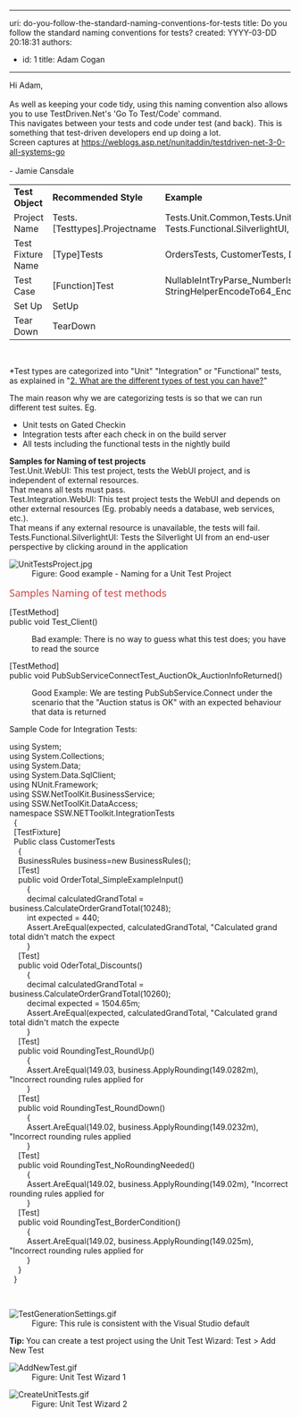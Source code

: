 

---
uri: do-you-follow-the-standard-naming-conventions-for-tests
title: Do you follow the standard naming conventions for tests?
created: YYYY-03-DD 20:18:31
authors:
  - id: 1
    title: Adam Cogan
---




<span class='intro'> <p class="ssw15-rteElement-Reference">Hi Adam,<br><br>As well as keeping your code tidy, using this naming convention also allows you to use TestDriven.Net's 'Go To Test/Code' command.<br>This navigates between your tests and code under test (and back). This is something that test-driven developers end up doing a lot.<br>Screen captures at <a href="https&#58;//weblogs.asp.net/nunitaddin/testdriven-net-3-0-all-systems-go">https&#58;//weblogs.asp.net/nunitaddin/testdriven-net-3-0-all-systems-go</a><br><br>- Jamie Cansdale<br></p> </span>

<table cellspacing="0" width="100%" class="ssw15-rteTable-default"><tbody><tr><td class="ssw15-rteTable-default" style="width&#58;33.3333%;"> 
            <strong>Test Object</strong></td><td class="ssw15-rteTable-default" style="width&#58;33.3333%;"> 
            <strong>Recommended Style</strong></td><td class="ssw15-rteTable-default" style="width&#58;33.3333%;"> 
            <strong>Example</strong></td></tr><tr><td class="ssw15-rteTable-default">Project Name</td><td class="ssw15-rteTable-default">Tests.[Testtypes].Projectname</td><td class="ssw15-rteTable-default">Tests.Unit.Common,Tests.Unit.WebFrontend,Test.Integration.MainWCFService<br>Tests.Functional.SilverlightUI, Tests.Functional.WebUI *</td></tr><tr><td class="ssw15-rteTable-default">Test Fixture Name</td><td class="ssw15-rteTable-default">[Type]Tests</td><td class="ssw15-rteTable-default">OrdersTests, CustomerTests, DeveloperTests</td></tr><tr><td class="ssw15-rteTable-default">Test Case</td><td class="ssw15-rteTable-default">[Function]Test</td><td class="ssw15-rteTable-default">NullableIntTryParse_NumberIsValid1_Return1, StringHelperEncodeTo64_EncodeAndUnencodeString_ReturnSameString</td></tr><tr><td class="ssw15-rteTable-default">Set Up</td><td class="ssw15-rteTable-default">SetUp</td><td class="ssw15-rteTable-default">&#160;</td></tr><tr><td class="ssw15-rteTable-default">Tear Down</td><td class="ssw15-rteTable-default">TearDown</td><td class="ssw15-rteTable-default">&#160;</td></tr></tbody></table><p> 
   <br> 
</p><p>*Test types are categorized into &quot;Unit&quot; &quot;Integration&quot; or &quot;Functional&quot; tests, as explained in &quot;<a href="https&#58;//www.ssw.com.au/ssw/Standards/Rules/RulesToBetterUnitTests.aspx#TypesOfTests">2. What are the different types of test you can have?</a>&quot;</p><p>The main reason why we are categorizing tests is so that we can run different test suites. Eg.</p><ul><li>Unit tests on Gated Checkin</li><li>Integration tests after each check in on the build server</li><li>All tests including the functional tests in the nightly build</li></ul><p> 
   <strong>Samples for Naming of test projects</strong><br>Test.Unit.WebUI&#58; This test project, tests the WebUI project, and is independent of external resources.<br>That means all tests must pass.<br>Test.Integration.WebUI&#58; This test project tests the WebUI and depends on other external resources (Eg. probably needs a database, web services, etc.).<br>That means if any external resource is unavailable, the tests will fail.<br>Tests.Functional.SilverlightUI&#58; Tests the Silverlight UI from an end-user perspective by clicking around in the application</p><dl class="goodImage"><dt>
      <img src="/PublishingImages/UnitTestsProject.jpg" alt="UnitTestsProject.jpg" />
   </dt><dd>Figure&#58; Good example - Naming for a Unit Test Project</dd></dl> 
<span style="color&#58;#cc4141;font-family&#58;&quot;segoe ui&quot;, &quot;trebuchet ms&quot;, tahoma, arial, verdana, sans-serif;font-size&#58;18px;">Samples Naming of test methods​​​</span>
<p class="ssw15-rteElement-CodeArea"> [TestMethod]<br> public void Test_Client()</p><dd class="ssw15-rteElement-FigureBad">Bad example&#58; There is no way to guess what this test does; you have to read the source​​<br></dd><p class="ssw15-rteElement-CodeArea"> [TestMethod]<br> public void PubSubServiceConnectTest_AuctionOk_AuctionInfoReturned()</p><dd class="ssw15-rteElement-FigureGood">Good Example&#58; We are testing PubSubSe​rvice.Connect under the scenario that the &quot;Auction status is OK&quot; with an expected behaviour that data is returned</dd><p>Sample Code for Integration Tests&#58;</p><p class="ssw15-rteElement-CodeArea">using System;<br>using System.Collections;<br>using System.Data;<br>using System.Data.SqlClient;<br>using NUnit.Framework;<br>using SSW.NetToolKit.BusinessService;<br>using SSW.NetToolKit.DataAccess;<br>namespace SSW.NETToolkit.IntegrationTests<br>&#160;&#160;&#123;<br>&#160;&#160;[TestFixture]<br>&#160;&#160;Public class CustomerTests<br>&#160;&#160;&#160;&#160;&#123;<br>&#160;&#160;&#160;&#160;BusinessRules business=new BusinessRules(); 
   <br>&#160;&#160;&#160;&#160;[Test]<br>&#160;&#160;&#160;&#160;public void OrderTotal_SimpleExampleInput()<br>&#160;&#160;&#160;&#160;&#160;&#160;&#160;&#160;&#123;<br>&#160;&#160;&#160;&#160;&#160;&#160;&#160;&#160;decimal calculatedGrandTotal = business.CalculateOrderGrandTotal(10248);<br>&#160;&#160;&#160;&#160;&#160;&#160;&#160;&#160;int expected = 440;<br>&#160;&#160;&#160;&#160;&#160;&#160;&#160;&#160;Assert.AreEqual(expected, calculatedGrandTotal, &quot;Calculated grand total didn't match the expect<br>&#160;&#160;&#160;&#160;&#160;&#160;&#160;&#160;&#125;<br>&#160;&#160;&#160;&#160;[Test]<br>&#160;&#160;&#160;&#160;public void OderTotal_Discounts()<br>&#160;&#160;&#160;&#160;&#160;&#160;&#160;&#160;&#123;<br>&#160;&#160;&#160;&#160;&#160;&#160;&#160;&#160;decimal calculatedGrandTotal = business.CalculateOrderGrandTotal(10260);<br>&#160;&#160;&#160;&#160;&#160;&#160;&#160;&#160;decimal expected = 1504.65m;<br>&#160;&#160;&#160;&#160;&#160;&#160;&#160;&#160;Assert.AreEqual(expected, calculatedGrandTotal, &quot;Calculated grand total didn't match the expecte<br>&#160;&#160;&#160;&#160;&#160;&#160;&#160;&#160;&#125;<br>&#160;&#160;&#160;&#160;[Test]<br>&#160;&#160;&#160;&#160;public void RoundingTest_RoundUp()<br>&#160;&#160;&#160;&#160;&#160;&#160;&#160;&#160;&#123;<br>&#160;&#160;&#160;&#160;&#160;&#160;&#160;&#160;Assert.AreEqual(149.03, business.ApplyRounding(149.0282m), &quot;Incorrect rounding rules applied for<br>&#160;&#160;&#160;&#160;&#160;&#160;&#160;&#160;&#125;<br>&#160;&#160;&#160;&#160;[Test]<br>&#160;&#160;&#160;&#160;public void RoundingTest_RoundDown()<br>&#160;&#160;&#160;&#160;&#160;&#160;&#160;&#160;&#123;<br>&#160;&#160;&#160;&#160;&#160;&#160;&#160;&#160;Assert.AreEqual(149.02, business.ApplyRounding(149.0232m), &quot;Incorrect rounding rules applied 
   <br>&#160;&#160;&#160;&#160;&#160;&#160;&#160;&#160;&#125;<br>&#160;&#160;&#160;&#160;[Test]<br>&#160;&#160;&#160;&#160;public void RoundingTest_NoRoundingNeeded()<br>&#160;&#160;&#160;&#160;&#160;&#160;&#160;&#160;&#123;<br>&#160;&#160;&#160;&#160;&#160;&#160;&#160;&#160;Assert.AreEqual(149.02, business.ApplyRounding(149.02m), &quot;Incorrect rounding rules applied for 
   <br>&#160;&#160;&#160;&#160;&#160;&#160;&#160;&#160;&#125;<br>&#160;&#160;&#160;&#160;[Test]<br>&#160;&#160;&#160;&#160;public void RoundingTest_BorderCondition()<br>&#160;&#160;&#160;&#160;&#160;&#160;&#160;&#160;&#123;<br>&#160;&#160;&#160;&#160;&#160;&#160;&#160;&#160;Assert.AreEqual(149.02, business.ApplyRounding(149.025m), &quot;Incorrect rounding rules applied for<br>&#160;&#160;&#160;&#160;&#160;&#160;&#160;&#160;&#125;<br>&#160;&#160;&#160;&#160;&#125;<br>&#160;&#160;&#125;<br></p>
​
<dl class="image"><dt><img src="/PublishingImages/TestGenerationSettings.gif" alt="TestGenerationSettings.gif" /></dt><dd>Figure&#58; This rule is consistent with the Visual Studio default</dd></dl> 
   <b>Tip&#58; </b>You can create a test project using the Unit Test Wizard&#58; Test &gt; Add New Test<p></p><dl class="image"><dt>​​<img src="/PublishingImages/AddNewTest.gif" alt="AddNewTest.gif" /></dt><dd>Figure&#58; Unit Test Wizard 1</dd></dl><dl class="image"><dt><img src="/PublishingImages/CreateUnitTests.gif" alt="CreateUnitTests.gif" /></dt><dd>Figure&#58; Unit Test Wizard 2</dd></dl>


